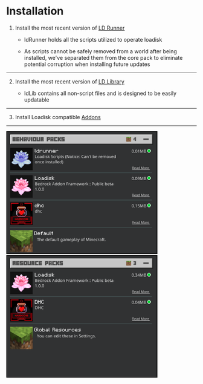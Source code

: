 # Installation 

1. Install the most recent version of [LD Runner](https://github.com/voxeldon/Loadisk-Public/raw/main/builds/ldRunner1.0.0.mcpack)
   
   - ldRunner holds all the scripts utilized to operate loadisk

   - As scripts cannot be safely removed from a world after being installed, we've separated them from the core pack to eliminate potential corruption when installing future updates
---
2. Install the most recent version of [LD Library](https://github.com/voxeldon/Loadisk-Public/raw/main/builds/loadiskLib0.4.2.mcaddon)

   - ldLib contains all non-script files and is designed to be easily updatable
---
3. Install Loadisk compatible [Addons](https://github.com/voxeldon/Loadisk-Public/blob/main/documentation/feature/addons.md)
---
<img src="image/../../image/loadOrderBp.png" alt="drawing" width="400"/>
<img src="image/../../image/loadOrderRp.png" alt="drawing" width="400"/>